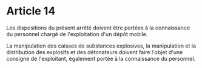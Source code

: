 # Article 14

Les dispositions du présent arrêté doivent être portées à la connaissance du personnel chargé de l'exploitation d'un dépôt mobile.

La manipulation des caisses de substances explosives, la manipulation et la distribution des explosifs et des détonateurs doivent faire l'objet d'une consigne de l'exploitant, également portée à la connaissance du personnel.

